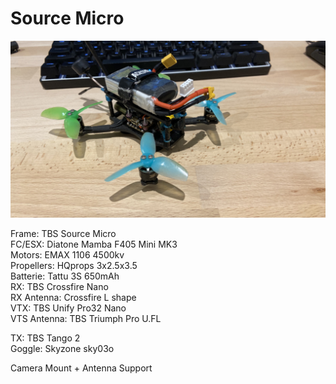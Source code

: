 # Source Micro

![SrcMicro](SrcMicro.jpg)

Frame: TBS Source Micro  
FC/ESX: Diatone Mamba F405 Mini MK3  
Motors: EMAX 1106 4500kv  
Propellers: HQprops 3x2.5x3.5  
Batterie: Tattu 3S 650mAh  
RX: TBS Crossfire Nano  
RX Antenna: Crossfire L shape  
VTX: TBS Unify Pro32 Nano  
VTS Antenna: TBS Triumph Pro U.FL  

TX: TBS Tango 2  
Goggle: Skyzone sky03o  

Camera Mount + Antenna Support
